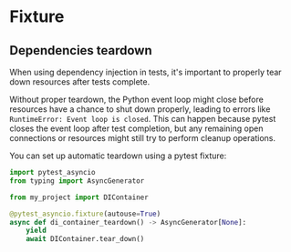 # Fixture

## Dependencies teardown

When using dependency injection in tests, it's important to properly tear down resources after tests complete.

Without proper teardown, the Python event loop might close before resources have a chance to shut down properly, leading to errors like `RuntimeError: Event loop is closed`. This can happen because pytest closes the event loop after test completion, but any remaining open connections or resources might still try to perform cleanup operations.

You can set up automatic teardown using a pytest fixture:

```python
import pytest_asyncio
from typing import AsyncGenerator

from my_project import DIContainer

@pytest_asyncio.fixture(autouse=True)
async def di_container_teardown() -> AsyncGenerator[None]:
    yield
    await DIContainer.tear_down()
```
